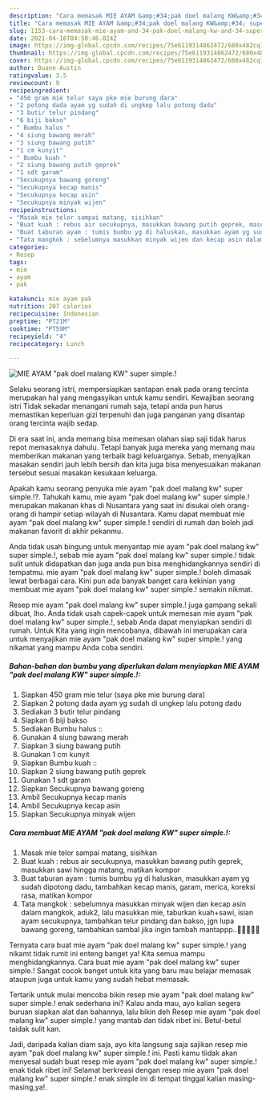 ```yaml
---
description: "Cara memasak MIE AYAM &amp;#34;pak doel malang KW&amp;#34; super simple.! yang sedap Untuk Jualan"
title: "Cara memasak MIE AYAM &amp;#34;pak doel malang KW&amp;#34; super simple.! yang sedap Untuk Jualan"
slug: 1153-cara-memasak-mie-ayam-and-34-pak-doel-malang-kw-and-34-super-simple-yang-sedap-untuk-jualan
date: 2021-04-16T04:50:46.024Z
image: https://img-global.cpcdn.com/recipes/75e6119314862472/680x482cq70/mie-ayam-pak-doel-malang-kw-super-simple-foto-resep-utama.jpg
thumbnail: https://img-global.cpcdn.com/recipes/75e6119314862472/680x482cq70/mie-ayam-pak-doel-malang-kw-super-simple-foto-resep-utama.jpg
cover: https://img-global.cpcdn.com/recipes/75e6119314862472/680x482cq70/mie-ayam-pak-doel-malang-kw-super-simple-foto-resep-utama.jpg
author: Duane Austin
ratingvalue: 3.5
reviewcount: 9
recipeingredient:
- "450 gram mie telur saya pke mie burung dara"
- "2 potong dada ayam yg sudah di ungkep lalu potong dadu"
- "3 butir telur pindang"
- "6 biji bakso"
- " Bumbu halus "
- "4 siung bawang merah"
- "3 siung bawang putih"
- "1 cm kunyit"
- " Bumbu kuah "
- "2 siung bawang putih geprek"
- "1 sdt garam"
- "Secukupnya bawang goreng"
- "Secukupnya kecap manis"
- "Secukupnya kecap asin"
- "Secukupnya minyak wijen"
recipeinstructions:
- "Masak mie telor sampai matang, sisihkan"
- "Buat kuah : rebus air secukupnya, masukkan bawang putih geprek, masukkan sawi hingga matang, matikan kompor"
- "Buat taburan ayam : tumis bumbu yg di haluskan, masukkan ayam yg sudah dipotong dadu, tambahkan kecap manis, garam, merica, koreksi rasa, matikan kompor"
- "Tata mangkok : sebelumnya masukkan minyak wijen dan kecap asin dalam mangkok, aduk2, lalu masukkan mie, taburkan kuah+sawi, isian ayam secukupnya, tambahkan telur pindang dan bakso, jgn lupa bawang goreng, tambahkan sambal jika ingin tambah mantappp..👍🏻👍🏻😍"
categories:
- Resep
tags:
- mie
- ayam
- pak

katakunci: mie ayam pak 
nutrition: 207 calories
recipecuisine: Indonesian
preptime: "PT21M"
cooktime: "PT59M"
recipeyield: "4"
recipecategory: Lunch

---
```



![MIE AYAM &#34;pak doel malang KW&#34; super simple.!](https://img-global.cpcdn.com/recipes/75e6119314862472/680x482cq70/mie-ayam-pak-doel-malang-kw-super-simple-foto-resep-utama.jpg)

Selaku seorang istri, mempersiapkan santapan enak pada orang tercinta merupakan hal yang mengasyikan untuk kamu sendiri. Kewajiban seorang istri Tidak sekadar menangani rumah saja, tetapi anda pun harus memastikan keperluan gizi terpenuhi dan juga panganan yang disantap orang tercinta wajib sedap.

Di era  saat ini, anda memang bisa memesan olahan siap saji tidak harus repot memasaknya dahulu. Tetapi banyak juga mereka yang memang mau memberikan makanan yang terbaik bagi keluarganya. Sebab, menyajikan masakan sendiri jauh lebih bersih dan kita juga bisa menyesuaikan makanan tersebut sesuai masakan kesukaan keluarga. 



Apakah kamu seorang penyuka mie ayam &#34;pak doel malang kw&#34; super simple.!?. Tahukah kamu, mie ayam &#34;pak doel malang kw&#34; super simple.! merupakan makanan khas di Nusantara yang saat ini disukai oleh orang-orang di hampir setiap wilayah di Nusantara. Kamu dapat membuat mie ayam &#34;pak doel malang kw&#34; super simple.! sendiri di rumah dan boleh jadi makanan favorit di akhir pekanmu.

Anda tidak usah bingung untuk menyantap mie ayam &#34;pak doel malang kw&#34; super simple.!, sebab mie ayam &#34;pak doel malang kw&#34; super simple.! tidak sulit untuk didapatkan dan juga anda pun bisa menghidangkannya sendiri di tempatmu. mie ayam &#34;pak doel malang kw&#34; super simple.! boleh dimasak lewat berbagai cara. Kini pun ada banyak banget cara kekinian yang membuat mie ayam &#34;pak doel malang kw&#34; super simple.! semakin nikmat.

Resep mie ayam &#34;pak doel malang kw&#34; super simple.! juga gampang sekali dibuat, lho. Anda tidak usah capek-capek untuk memesan mie ayam &#34;pak doel malang kw&#34; super simple.!, sebab Anda dapat menyiapkan sendiri di rumah. Untuk Kita yang ingin mencobanya, dibawah ini merupakan cara untuk menyajikan mie ayam &#34;pak doel malang kw&#34; super simple.! yang nikamat yang mampu Anda coba sendiri.

<!--inarticleads1-->

##### Bahan-bahan dan bumbu yang diperlukan dalam menyiapkan MIE AYAM &#34;pak doel malang KW&#34; super simple.!:

1. Siapkan 450 gram mie telur (saya pke mie burung dara)
1. Siapkan 2 potong dada ayam yg sudah di ungkep lalu potong dadu
1. Sediakan 3 butir telur pindang
1. Siapkan 6 biji bakso
1. Sediakan  Bumbu halus ::
1. Gunakan 4 siung bawang merah
1. Siapkan 3 siung bawang putih
1. Gunakan 1 cm kunyit
1. Siapkan  Bumbu kuah ::
1. Siapkan 2 siung bawang putih geprek
1. Gunakan 1 sdt garam
1. Siapkan Secukupnya bawang goreng
1. Ambil Secukupnya kecap manis
1. Ambil Secukupnya kecap asin
1. Siapkan Secukupnya minyak wijen




<!--inarticleads2-->

##### Cara membuat MIE AYAM &#34;pak doel malang KW&#34; super simple.!:

1. Masak mie telor sampai matang, sisihkan
1. Buat kuah : rebus air secukupnya, masukkan bawang putih geprek, masukkan sawi hingga matang, matikan kompor
1. Buat taburan ayam : tumis bumbu yg di haluskan, masukkan ayam yg sudah dipotong dadu, tambahkan kecap manis, garam, merica, koreksi rasa, matikan kompor
1. Tata mangkok : sebelumnya masukkan minyak wijen dan kecap asin dalam mangkok, aduk2, lalu masukkan mie, taburkan kuah+sawi, isian ayam secukupnya, tambahkan telur pindang dan bakso, jgn lupa bawang goreng, tambahkan sambal jika ingin tambah mantappp..👍🏻👍🏻😍




Ternyata cara buat mie ayam &#34;pak doel malang kw&#34; super simple.! yang nikamt tidak rumit ini enteng banget ya! Kita semua mampu menghidangkannya. Cara buat mie ayam &#34;pak doel malang kw&#34; super simple.! Sangat cocok banget untuk kita yang baru mau belajar memasak ataupun juga untuk kamu yang sudah hebat memasak.

Tertarik untuk mulai mencoba bikin resep mie ayam &#34;pak doel malang kw&#34; super simple.! enak sederhana ini? Kalau anda mau, ayo kalian segera buruan siapkan alat dan bahannya, lalu bikin deh Resep mie ayam &#34;pak doel malang kw&#34; super simple.! yang mantab dan tidak ribet ini. Betul-betul taidak sulit kan. 

Jadi, daripada kalian diam saja, ayo kita langsung saja sajikan resep mie ayam &#34;pak doel malang kw&#34; super simple.! ini. Pasti kamu tiidak akan menyesal sudah buat resep mie ayam &#34;pak doel malang kw&#34; super simple.! enak tidak ribet ini! Selamat berkreasi dengan resep mie ayam &#34;pak doel malang kw&#34; super simple.! enak simple ini di tempat tinggal kalian masing-masing,ya!.

